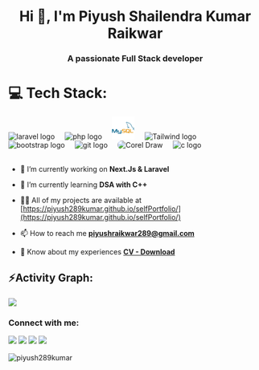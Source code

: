 <h1 align="center">Hi 👋, I'm Piyush Shailendra Kumar Raikwar</h1>
<h3 align="center">A passionate Full Stack developer</h3>

# 💻 Tech Stack: 

<div align="left">
  <img src="https://www.peanutsquare.com/wp-content/uploads/2024/04/Laravel-3.png" height="30" alt="laravel logo"  />
  <img width="12" />
  <!-- <img src="https://batisteo.gallerycdn.vsassets.io/extensions/batisteo/vscode-django/1.15.0/1703694028504/Microsoft.VisualStudio.Services.Icons.Default" height="30" alt="django logo"  />
  <img width="12" /> -->
  <img src="https://cdn.jsdelivr.net/gh/devicons/devicon/icons/php/php-original.svg" height="30" alt="php logo"  />
  <img width="12" />
  <img src="https://raw.githubusercontent.com/devicons/devicon/master/icons/mysql/mysql-original-wordmark.svg" height="45" alt="mysql logo"  />
  <img width="12" />
  <!-- <img src="https://cdn.jsdelivr.net/gh/devicons/devicon/icons/react/react-original.svg" height="30" alt="react logo"/>
  <img width="12"/>
  <img src="https://cibadress.com/app/project.dev/admin/upload_media/users_profiles_picture/22_Apr_2024_04_07_14pm_png-transparent-green-grass-nodejs-javascript-react-mean-angularjs-logo-symbol-removebg-preview.png" height="30" alt="nodejs logo"/>
  <img width="12"/>
  <img src="https://cdn.hashnode.com/res/hashnode/image/upload/v1675637255386/f3a9a38b-116d-4b35-8f46-8d8abb78166f.png" height="30" alt="expressjs logo" style="border-radius:18px"/>
  <img width="12"/>
  <img src="https://cibadress.com/app/project.dev/admin/upload_media/users_profiles_picture/22_Apr_2024_04_10_14pm_pngwing.com.png" height="30" alt="mongoDB logo"/>
  <img width="12"/> -->
  <img src="https://upload.wikimedia.org/wikipedia/commons/thumb/d/d5/Tailwind_CSS_Logo.svg/768px-Tailwind_CSS_Logo.svg.png?20230715030042" height="26" alt="Tailwind logo"  />
  <img width="12" />
  <img src="https://cdn.jsdelivr.net/gh/devicons/devicon/icons/bootstrap/bootstrap-original.svg" height="30" alt="bootstrap logo"  />
  <img width="12" />  
  <img src="https://cdn.jsdelivr.net/gh/devicons/devicon/icons/git/git-original.svg" height="30" alt="git logo"  />
  <img width="12" />
  <img src="https://cdn3d.iconscout.com/3d/free/preview/free-corel-draw-9234644-7516869.png?f=webp&h=700" height="30" alt="Corel Draw" style='border-radius:8px' />
  <img width="12"/>
  <img src="https://cdn.jsdelivr.net/gh/devicons/devicon/icons/c/c-original.svg" height="30" alt="c logo"/>
  <img width="12" />
</div>
<br>

- 🔭 I’m currently working on **Next.Js & Laravel**

- 🌱 I’m currently learning **DSA with C++**

- 👨‍💻 All of my projects are available at [https://piyush289kumar.github.io/selfPortfolio/](https://piyush289kumar.github.io/selfPortfolio/)

- 📫 How to reach me **piyushraikwar289@gmail.com**

- 📄 Know about my experiences [**CV - Download**](https://piyush289kumar.github.io/selfPortfolio/Resume/Piyush_Shailendra_Kumar_Raikwar.pdf)

<h2>⚡Activity Graph:</h2>
<img align="center" src="https://github-readme-activity-graph.vercel.app/graph?username=Piyush289kumar&theme=default"/>


<h3 align="left">Connect with me:</h3>
<p align="center">
<div> <a href="https://www.linkedin.com/in/piyush-kumar-raikwar-800b7b1b3" target="_blank"><img src="https://img.shields.io/badge/LinkedIn-0077B5?style=for-the-badge&logo=linkedin&logoColor=white" target="_blank"></a>
<a href="https://github.com/Piyush289kumar" target="_blank"><img src="https://img.shields.io/badge/GitHub-100000?style=for-the-badge&logo=github&logoColor=white" target="_blank"></a>  
<a href="https://www.instagram.com/piyush_nqa" target="_blank"><img src="https://img.shields.io/badge/Instagram-E4405F?style=for-the-badge&logo=instagram&logoColor=white" target="_blank"></a>
<a href = "mailto:piyushraikwar289@gmail.com"><img src="https://img.shields.io/badge/-Gmail-%23333?style=for-the-badge&logo=gmail&logoColor=white" target="_blank"></a></p></div>
<p><img align="center" src="https://github-readme-stats.vercel.app/api/top-langs?username=piyush289kumar&show_icons=true&locale=en&layout=compact" alt="piyush289kumar" /></p>


